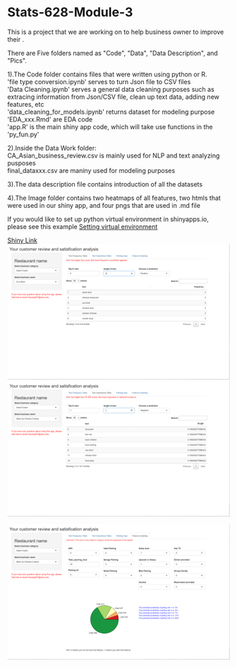 # Stats-628-Module-3

This is a project that we are working on to help business owner to improve their .

There are Five folders named as "Code", "Data", "Data Description", and "Pics". <br />

1).The Code folder contains files that were written using python or R.<br />
'file type conversion.ipynb' serves to turn Json file to CSV files <br />
'Data Cleaning.ipynb' serves a general data cleaning purposes such as extracing information from Json/CSV file, clean up text data, adding new features, etc <br />
'data_cleaning_for_models.ipynb' returns dataset for modeling purpose <br />
'EDA_xxx.Rmd' are EDA code <br />
'app.R' is the main shiny app code, which will take use functions in the 'py_fun.py' <br />


2).Inside the Data Work folder:<br />
CA_Asian_business_review.csv is mainly used for NLP and text analyzing pusposes<br />
final_dataxxx.csv are maniny used for modeling purposes<br />

3).The data description file contains introduction of all the datasets <br />

4).The Image folder contains two heatmaps of all features, two htmls that were used in our shiny app, and four pngs that are used in .md file <br />


If you would like to set up python virtual environment in shinyapps.io, please see this example [Setting virtual environment](https://github.com/ranikay/shiny-reticulate-app/blob/master/.Rprofile)<br />


[Shiny Link](https://whvicc-shunyi-huang.shinyapps.io/upload_shiny/)
![](./Pics/text_frequency.png)
![](./Pics/text_importance.png)

![](./Pics/model.png)
